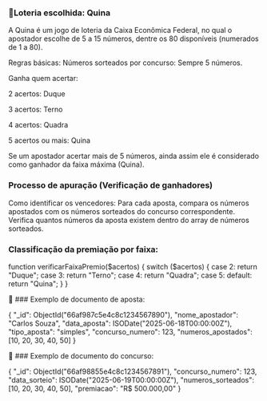 ### 📌Loteria escolhida: Quina

A Quina é um jogo de loteria da Caixa Econômica Federal, no qual o apostador escolhe de 5 a 15 números, dentre os 80 disponíveis (numerados de 1 a 80).

Regras básicas:
Números sorteados por concurso: Sempre 5 números.

Ganha quem acertar:

2 acertos: Duque

3 acertos: Terno

4 acertos: Quadra

5 acertos ou mais: Quina

Se um apostador acertar mais de 5 números, ainda assim ele é considerado como ganhador da faixa máxima (Quina).

### Processo de apuração (Verificação de ganhadores)
Como identificar os vencedores:
Para cada aposta, compara os números apostados com os números sorteados do concurso correspondente.
Verifica quantos números da aposta existem dentro do array de números sorteados.

### Classificação da premiação por faixa:

function verificarFaixaPremio($acertos) {
    switch ($acertos) {
        case 2: return "Duque";
        case 3: return "Terno";
        case 4: return "Quadra";
        case 5:
        default: return "Quina";
    }
}

📌 ### Exemplo de documento de aposta:

{
  "_id": ObjectId("66af987c5e4c8c1234567890"),
  "nome_apostador": "Carlos Souza",
  "data_aposta": ISODate("2025-06-18T00:00:00Z"),
  "tipo_aposta": "simples",
  "concurso_numero": 123,
  "numeros_apostados": [10, 20, 30, 40, 50]
}

📌 ### Exemplo de documento do concurso:

{
  "_id": ObjectId("66af98855e4c8c1234567891"),
  "concurso_numero": 123,
  "data_sorteio": ISODate("2025-06-19T00:00:00Z"),
  "numeros_sorteados": [10, 20, 30, 40, 50],
  "premiacao": "R$ 500.000,00"
}

